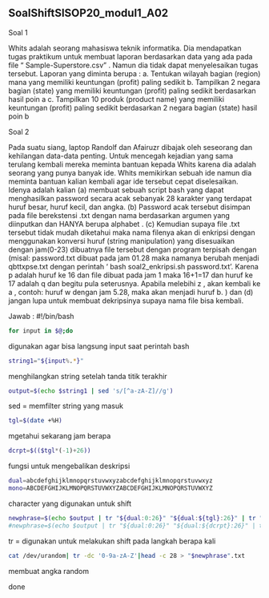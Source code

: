 ## SoalShiftSISOP20_modul1_A02


Soal 1

Whits adalah seorang mahasiswa teknik informatika. Dia mendapatkan tugas praktikum untuk membuat laporan berdasarkan data yang ada pada file “ Sample-Superstore.csv” . Namun dia tidak dapat menyelesaikan tugas tersebut. Laporan yang diminta berupa :
a. Tentukan wilayah bagian (region) mana yang memiliki keuntungan (profit) paling sedikit
b. Tampilkan 2 negara bagian (state) yang memiliki keuntungan (profit) paling sedikit berdasarkan hasil poin a
c. Tampilkan 10 produk (product name) yang memiliki keuntungan (profit) paling sedikit berdasarkan 2 negara bagian (state) hasil poin b

Soal 2 

Pada suatu siang, laptop Randolf dan Afairuzr dibajak oleh seseorang dan kehilangan data-data penting. Untuk mencegah kejadian yang sama terulang kembali mereka meminta bantuan kepada Whits karena dia adalah seorang yang punya banyak ide. Whits memikirkan sebuah ide namun dia meminta bantuan kalian kembali agar ide tersebut cepat diselesaikan. Idenya adalah kalian 
(a) membuat sebuah script bash yang dapat menghasilkan password secara acak sebanyak 28 karakter yang terdapat huruf besar, huruf kecil, dan angka. 
(b) Password acak tersebut disimpan pada file berekstensi .txt dengan nama berdasarkan argumen yang diinputkan dan HANYA berupa alphabet .
(c) Kemudian supaya file .txt tersebut tidak mudah diketahui maka nama filenya akan di enkripsi dengan menggunakan konversi huruf (string manipulation) yang disesuaikan dengan jam(0-23) dibuatnya file tersebut dengan program terpisah dengan (misal: password.txt dibuat pada jam 01.28 maka namanya berubah menjadi qbttxpse.txt dengan perintah ‘ bash soal2_enkripsi.sh password.txt’. Karena p adalah huruf ke 16 dan file dibuat pada jam 1 maka 16+1=17 dan huruf ke 17 adalah q dan begitu pula seterusnya. Apabila melebihi z , akan kembali ke a , contoh: huruf w dengan jam 5.28, maka akan menjadi huruf b. ) dan 
(d) jangan lupa untuk membuat dekripsinya supaya nama file bisa kembali.

Jawab :
#!/bin/bash

```bash
for input in $@;do
```
digunakan agar bisa langsung input saat perintah bash

```bash
string1="${input%.*}"
```
menghilangkan string setelah tanda titik terakhir

```bash
output=$(echo $string1 | sed 's/[^a-zA-Z]//g')
```
sed = memfilter string yang masuk

```bash
tgl=$(date +%H)
```
mgetahui sekarang jam berapa

```bash
dcrpt=$(($tgl*(-1)+26))
```
fungsi untuk mengebalikan deskripsi

```bash
dual=abcdefghijklmnopqrstuvwxyzabcdefghijklmnopqrstuvwxyz
mono=ABCDEFGHIJKLMNOPQRSTUVWXYZABCDEFGHIJKLMNOPQRSTUVWXYZ
```
character yang digunakan untuk shift

```bash
newphrase=$(echo $output | tr "${dual:0:26}" "${dual:${tgl}:26}" | tr "${mono:0:26}" "${mono:${tgl}:26}") 
#newphrase=$(echo $output | tr "${dual:0:26}" "${dual:${dcrpt}:26}" | tr "${mono:0:26}" "${mono:${dcrpt}:26}") 
```
tr = digunakan untuk melakukan shift pada langkah berapa kali

```bash
cat /dev/urandom| tr -dc '0-9a-zA-Z'|head -c 28 > "$newphrase".txt
```
membuat angka random

done


